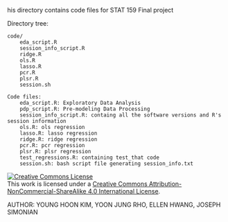 his directory contains code files for STAT 159 Final project

Directory tree:
```
code/
	eda_script.R
	session_info_script.R
	ridge.R
	ols.R
	lasso.R
	pcr.R
	plsr.R
	session.sh

```

```
Code files:
	eda_script.R: Exploratory Data Analysis
	pdp_script.R: Pre-modeling Data Processing
	session_info_script.R: containg all the software versions and R's session information
	ols.R: ols regression
	lasso.R: lasso regression
	ridge.R: ridge regression
	pcr.R: pcr regression
	plsr.R: plsr regression
	test_regressions.R: containing test_that code
	session.sh: bash script file generating session_info.txt
```
<a rel="license" href="http://creativecommons.org/licenses/by-nc-sa/4.0/"><img alt="Creative Commons License" style="border-
width:0" src="https://i.creativecommons.org/l/by-nc-sa/4.0/88x31.png" /></a><br />This work is licensed under a <a rel="license"
href="http://creativecommons.org/licenses/by-nc-sa/4.0/">Creative Commons Attribution-NonCommercial-ShareAlike 4.0 International License</a>.

AUTHOR: YOUNG HOON KIM, YOON JUNG RHO, ELLEN HWANG, JOSEPH SIMONIAN
